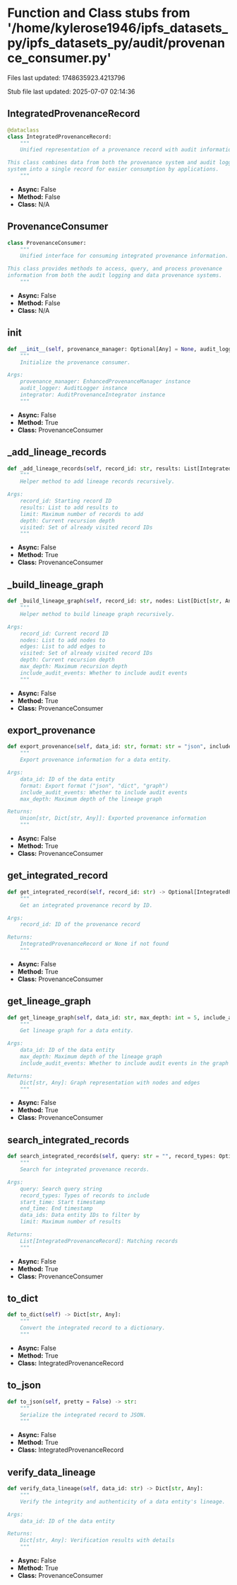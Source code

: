 # Function and Class stubs from '/home/kylerose1946/ipfs_datasets_py/ipfs_datasets_py/audit/provenance_consumer.py'

Files last updated: 1748635923.4213796

Stub file last updated: 2025-07-07 02:14:36

## IntegratedProvenanceRecord

```python
@dataclass
class IntegratedProvenanceRecord:
    """
    Unified representation of a provenance record with audit information.

This class combines data from both the provenance system and audit logging
system into a single record for easier consumption by applications.
    """
```
* **Async:** False
* **Method:** False
* **Class:** N/A

## ProvenanceConsumer

```python
class ProvenanceConsumer:
    """
    Unified interface for consuming integrated provenance information.

This class provides methods to access, query, and process provenance
information from both the audit logging and data provenance systems.
    """
```
* **Async:** False
* **Method:** False
* **Class:** N/A

## __init__

```python
def __init__(self, provenance_manager: Optional[Any] = None, audit_logger: Optional[Any] = None, integrator: Optional[Any] = None):
    """
    Initialize the provenance consumer.

Args:
    provenance_manager: EnhancedProvenanceManager instance
    audit_logger: AuditLogger instance
    integrator: AuditProvenanceIntegrator instance
    """
```
* **Async:** False
* **Method:** True
* **Class:** ProvenanceConsumer

## _add_lineage_records

```python
def _add_lineage_records(self, record_id: str, results: List[IntegratedProvenanceRecord], limit: int, depth: int = 0, visited: Optional[Set[str]] = None) -> None:
    """
    Helper method to add lineage records recursively.

Args:
    record_id: Starting record ID
    results: List to add results to
    limit: Maximum number of records to add
    depth: Current recursion depth
    visited: Set of already visited record IDs
    """
```
* **Async:** False
* **Method:** True
* **Class:** ProvenanceConsumer

## _build_lineage_graph

```python
def _build_lineage_graph(self, record_id: str, nodes: List[Dict[str, Any]], edges: List[Dict[str, Any]], visited: Set[str], depth: int, max_depth: int, include_audit_events: bool) -> None:
    """
    Helper method to build lineage graph recursively.

Args:
    record_id: Current record ID
    nodes: List to add nodes to
    edges: List to add edges to
    visited: Set of already visited record IDs
    depth: Current recursion depth
    max_depth: Maximum recursion depth
    include_audit_events: Whether to include audit events
    """
```
* **Async:** False
* **Method:** True
* **Class:** ProvenanceConsumer

## export_provenance

```python
def export_provenance(self, data_id: str, format: str = "json", include_audit_events: bool = True, max_depth: int = 10) -> Union[str, Dict[str, Any]]:
    """
    Export provenance information for a data entity.

Args:
    data_id: ID of the data entity
    format: Export format ("json", "dict", "graph")
    include_audit_events: Whether to include audit events
    max_depth: Maximum depth of the lineage graph

Returns:
    Union[str, Dict[str, Any]]: Exported provenance information
    """
```
* **Async:** False
* **Method:** True
* **Class:** ProvenanceConsumer

## get_integrated_record

```python
def get_integrated_record(self, record_id: str) -> Optional[IntegratedProvenanceRecord]:
    """
    Get an integrated provenance record by ID.

Args:
    record_id: ID of the provenance record

Returns:
    IntegratedProvenanceRecord or None if not found
    """
```
* **Async:** False
* **Method:** True
* **Class:** ProvenanceConsumer

## get_lineage_graph

```python
def get_lineage_graph(self, data_id: str, max_depth: int = 5, include_audit_events: bool = True) -> Dict[str, Any]:
    """
    Get lineage graph for a data entity.

Args:
    data_id: ID of the data entity
    max_depth: Maximum depth of the lineage graph
    include_audit_events: Whether to include audit events in the graph

Returns:
    Dict[str, Any]: Graph representation with nodes and edges
    """
```
* **Async:** False
* **Method:** True
* **Class:** ProvenanceConsumer

## search_integrated_records

```python
def search_integrated_records(self, query: str = "", record_types: Optional[List[str]] = None, start_time: Optional[float] = None, end_time: Optional[float] = None, data_ids: Optional[List[str]] = None, limit: int = 100) -> List[IntegratedProvenanceRecord]:
    """
    Search for integrated provenance records.

Args:
    query: Search query string
    record_types: Types of records to include
    start_time: Start timestamp
    end_time: End timestamp
    data_ids: Data entity IDs to filter by
    limit: Maximum number of results

Returns:
    List[IntegratedProvenanceRecord]: Matching records
    """
```
* **Async:** False
* **Method:** True
* **Class:** ProvenanceConsumer

## to_dict

```python
def to_dict(self) -> Dict[str, Any]:
    """
    Convert the integrated record to a dictionary.
    """
```
* **Async:** False
* **Method:** True
* **Class:** IntegratedProvenanceRecord

## to_json

```python
def to_json(self, pretty = False) -> str:
    """
    Serialize the integrated record to JSON.
    """
```
* **Async:** False
* **Method:** True
* **Class:** IntegratedProvenanceRecord

## verify_data_lineage

```python
def verify_data_lineage(self, data_id: str) -> Dict[str, Any]:
    """
    Verify the integrity and authenticity of a data entity's lineage.

Args:
    data_id: ID of the data entity

Returns:
    Dict[str, Any]: Verification results with details
    """
```
* **Async:** False
* **Method:** True
* **Class:** ProvenanceConsumer
